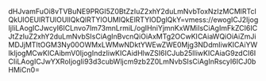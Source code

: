 dHJvamFuOi8vTVBuNE9PRGI5Z0BtZzIuZ2xhY2duLmNvbToxNzIzMCMlRTclQkUlOEUlRTUlOUIlQkQlRTYlOUMlQkElRTYlODglQkY=vmess://ewogICJ2IjogIjIiLAogICJwcyI6ICLnvo7lm73mnLrmiL/ogIHniYjmnKxWMiIsCiAgImFkZCI6ICJtZzIuZ2xhY2duLmNvbSIsCiAgInBvcnQiOiAxMTg2OCwKICAiaWQiOiAiZmJiMDJjMTItOGM3Ny00OWMxLWMwNDktYWEwZWE0Mjg3NDdmIiwKICAiYWlkIjogMCwKICAibmV0IjogIndzIiwKICAidHlwZSI6ICJub25lIiwKICAiaG9zdCI6ICIiLAogICJwYXRoIjogIi93d3cubWljcm9zb2Z0LmNvbSIsCiAgInRscyI6ICJ0bHMiCn0=
